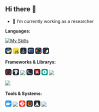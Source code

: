 ## Hi there 👋

<!--
**adrian-willi/adrian-willi** is a ✨ _special_ ✨ repository because its `README.md` (this file) appears on your GitHub profile.

Here are some ideas to get you started:

- 🔭 I’m currently working on ...
- 🌱 I’m currently learning ...
- 👯 I’m looking to collaborate on ...
- 🤔 I’m looking for help with ...
- 💬 Ask me about ...
- 📫 How to reach me: ...
- 😄 Pronouns: ...
- ⚡ Fun fact: ...
-->
- 🔭 I’m currently working as a researcher

**Languages:**  

<a href="https://skillicons.dev">
  <img src="https://skillicons.dev/icons?i=py,java,octave,r,js,html,css,bash" style="width: 200px;" alt="My Skills">
</a>


<code><img height="20" src="https://github.com/tandpfun/skill-icons/blob/main/icons/Python-Dark.svg"></code>
<code><img height="20" src="https://github.com/tandpfun/skill-icons/blob/main/icons/JavaScript.svg"></code>
<code><img height="20" src="https://github.com/tandpfun/skill-icons/blob/main/icons/Java-Dark.svg"></code>
<code><img height="20" src="https://github.com/tandpfun/skill-icons/blob/main/icons/R-Dark.svg"></code>
<code><img height="20" src="https://github.com/tandpfun/skill-icons/blob/main/icons/Octave-Dark.svg"></code>
<code><img height="20" src="https://github.com/tandpfun/skill-icons/blob/main/icons/Bash-Dark.svg"></code>

**Frameworks & Librarys:**  

<code><img height="20" src="https://github.com/tandpfun/skill-icons/blob/main/icons/PyTorch-Dark.svg"></code>
<code><img height="20" src="https://github.com/tandpfun/skill-icons/blob/main/icons/TensorFlow-Dark.svg"></code>
<code><img height="20" src="https://github.com/tandpfun/skill-icons/blob/main/icons/OpenCV-Dark.svg"></code>
<code><img height="20" src="https://github.com/tandpfun/skill-icons/blob/main/icons/Flask-Dark.svg"></code>
<code><img height="20" src="https://github.com/tandpfun/skill-icons/blob/main/icons/Angular-Dark.svg"></code>
<code><img height="20" src="https://github.com/tandpfun/skill-icons/blob/main/icons/FastAPI.svg"></code>
<code><img height="20" src="https://github.com/tandpfun/skill-icons/blob/main/icons/ScikitLearn-Dark.svg"></code>

<code><img height="20" src="https://github.com/tandpfun/skill-icons/blob/main/icons/ScikitLearn-Dark.svg"></code>

**Tools & Systems:**  

<code><img height="20" src="https://github.com/tandpfun/skill-icons/blob/main/icons/Docker.svg"></code>
<code><img height="20" src="https://github.com/wandb/assets/blob/main/wandb-dots-logo.svg"></code>
<code><img height="20" src="https://github.com/tandpfun/skill-icons/blob/main/icons/Git.svg"></code>
<code><img height="20" src="https://github.com/tandpfun/skill-icons/blob/main/icons/Grafana-Dark.svg"></code>
<code><img height="20" src="https://github.com/tandpfun/skill-icons/blob/main/icons/Linux-Dark.svg"></code>
<code><img height="20" src="https://github.com/tandpfun/skill-icons/blob/main/icons/Windows-Dark.svg"></code>





